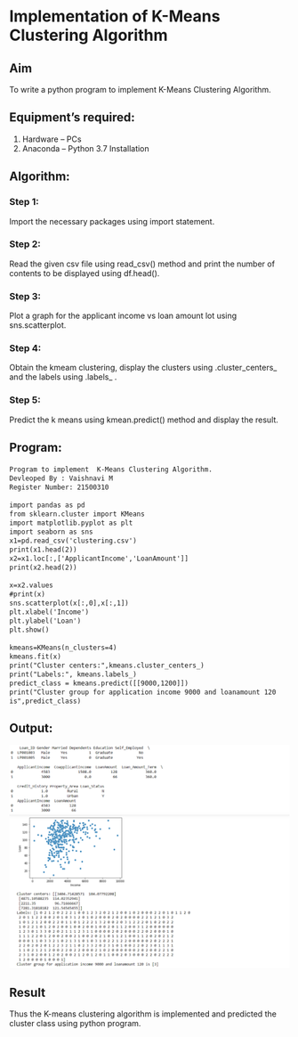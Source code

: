 # Implementation of K-Means Clustering Algorithm
## Aim
To write a python program to implement K-Means Clustering Algorithm.
## Equipment’s required:
1.	Hardware – PCs
2.	Anaconda – Python 3.7 Installation

## Algorithm:

### Step 1:
Import the necessary packages using import statement.
### Step 2:
Read the given csv file using read_csv() method and print the number of contents to be displayed using df.head().
### Step 3:
Plot a graph for the applicant income vs loan amount lot using sns.scatterplot.
### Step 4:
Obtain the kmeam clustering, display the clusters using .cluster_centers_ and the labels using .labels_ .
### Step 5:
Predict the k means using kmean.predict() method and display the result.
## Program:
```
Program to implement  K-Means Clustering Algorithm.
Devleoped By : Vaishnavi M
Register Number: 21500310

import pandas as pd
from sklearn.cluster import KMeans
import matplotlib.pyplot as plt
import seaborn as sns
x1=pd.read_csv('clustering.csv')
print(x1.head(2))
x2=x1.loc[:,['ApplicantIncome','LoanAmount']]
print(x2.head(2))

x=x2.values
#print(x)
sns.scatterplot(x[:,0],x[:,1])
plt.xlabel('Income')
plt.ylabel('Loan')
plt.show()

kmeans=KMeans(n_clusters=4)
kmeans.fit(x)
print("Cluster centers:",kmeans.cluster_centers_)
print("Labels:", kmeans.labels_)
predict_class = kmeans.predict([[9000,1200]])
print("Cluster group for application income 9000 and loanamount 120 is",predict_class)

```
## Output:
![output](./output.png)
![output](./output1.png)
## Result
Thus the K-means clustering algorithm is implemented and predicted the cluster class using python program.